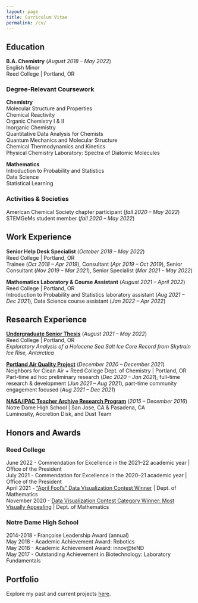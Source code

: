 ```yaml
---
layout: page
title: Curriculum Vitae
permalink: /cv/
---
```


<!--
Download my r&eacute;sum&eacute; here (WIP). G note to self: remove phone number from uploaded resume
-->

## Education  
**B.A. Chemistry** (<i>August 2018 – May 2022</i>)  
English Minor  
Reed College | Portland, OR  

<!--
**High School Diploma** (<i>August 2014 - June 2018</i>)  
Notre Dame High School | San Jose, CA  
-->

### Degree-Relevant Coursework  
  
**Chemistry**  
Molecular Structure and Properties  
Chemical Reactivity  
Organic Chemistry I & II  
Inorganic Chemistry  
Quantitative Data Analysis for Chemists  
Quantum Mechanics and Molecular Structure  
Chemical Thermodynamics and Kinetics  
Physical Chemistry Laboratory: Spectra of Diatomic Molecules  

**Mathematics**  
Introduction to Probability and Statistics  
Data Science  
Statistical Learning  

<!--
* Chemistry
	+ Molecular Structure and Properties
	+ Chemical Reactivity
	+ Organic Chemistry I & II
	+ Inorganic Chemistry
	+ Quantitative Data Analysis for Chemists
	+ Quantum Mechanics and Molecular Structure
	+ Chemical Thermodynamics and Kinetics
	+ Physical Chemistry Laboratory: Spectra of Diatomic Molecules  
* Mathematics
	+ Introduction to Probability and Statistics
	+ Data Science
	+ Statistical Learning
-->

### Activities & Societies  

American Chemical Society chapter participant (<i>fall 2020 – May 2022</i>)  
STEMGeMs student member (<i>fall 2020 – May 2022</i>)  

<!--
[FIRST Robotics Competition](https://www.firstinspires.org/robotics/frc) Team 1967 safety captain (*2014 - 2018*), programming committee member (*2014 - 2016*), marketing committee member (*2016 - 2018*)  
Movie Club president and co-founder (<i>2016 - 2018</i>)  
-->

## Work Experience  
**Senior Help Desk Specialist** (<i>October 2018 – May 2022</i>)  
Reed College | Portland, OR  
Trainee (*Oct 2018 – Apr 2019*), Consultant (*Apr 2019 – Oct 2019*), Senior Consultant (*Nov 2019 – Mar 2021*), Senior Specialist (*Mar 2021 – May 2022*)  

**Mathematics Laboratory & Course Assistant** (<i>August 2021 – April 2022</i>)  
Reed College | Portland, OR  
Introduction to Probability and Statistics laboratory assistant (*Aug 2021 – Dec 2021*), Data Science course assistant (*Jan 2022 – Apr 2022*)  

## Research Experience
**<a href="/2022/04/28/ice-ice-baby.html">Undergraduate Senior Thesis</a>** (<i>August 2021 – May 2022</i>)  
Reed College | Portland, OR  
<i>Exploratory Analysis of a Holocene Sea Salt Ice Core Record from Skytrain Ice Rise, Antarctica</i>  

**<a href="/2021/09/03/stad-final.html">Portland Air Quality Project</a>** (<i>December 2020 – December 2021</i>)  
Neighbors for Clean Air + Reed College Dept. of Chemistry | Portland, OR  
Part-time ad hoc preliminary research (*Dec 2020 – Jan 2021*), full-time research & development (*Jun 2021 – Aug 2021*), part-time community engagement focused (*Aug 2021 – Dec 2021*)  

**<a href = "https://nitarp.ipac.caltech.edu/team/65-LADDT-Gorjian" target="_blank" rel="noopener noreferrer">NASA/IPAC Teacher Archive Research Program</a>** (<i>2015 – December 2016</i>)  
Notre Dame High School | San Jose, CA & Pasadena, CA  
Luminosity, Accretion Disk, and Dust Team

<!--
## Skills
R (_language, R Studio, tidyverse, Shiny, Git/GitHub integration_)  
Intermediate experience with LaTeX (_language, collaboration via Overleaf, BibTeX integration_)  
Computer help desk support (_Mac, Windows; ticketing via Request Tracker; website editing via Cascade_)  
Wet chemistry laboratory skills (_incl. titration, recrystallization, roto-evaporation_)  
Dry chemistry laboratory skills (_incl. software such as Spartan, Gaussian, MestReNova, ChemDraw_)  
Document editor suites (_Google Docs Editors, Office 365, iWork_)  
Basic experience with Arduino (_language, wiring/electronics_)  
Academic and non-academic writing (_incl. essays, laboratory reports, front-end website documentation_)  
Middle English language (_reading, basic pronunciation_)
Animal handling (_dogs, hens, honey bee hives_)
-->

## Honors and Awards
### Reed College
June 2022 - Commendation for Excellence in the 2021–22 academic year  |  Office of the President  
July 2021 - Commendation for Excellence in the 2020–21 academic year  |  Office of the President  
April 2021 - <a href="/2021/04/01/ugly-viz-contest.html">“April Fool’s” Data Visualization Contest Winner</a>  |  Dept. of Mathematics  
November 2020 - <a href="/2020/11/19/college-viz-contest.html">Data Visualization Contest Category Winner: Most Visually Appealing</a>  |  Dept. of Mathematics  

### Notre Dame High School
2014-2018 - Fran&ccedil;oise Leadership Award (annual)  
May 2018 - Academic Achievement Award: Robotics  
May 2018 - Academic Achievement Award: innov@teND  
May 2017 - Outstanding Achievement in Biotechnology: Laboratory Fundamentals  

## Portfolio
Explore my past and current projects <a href="/portfolio/">here</a>.